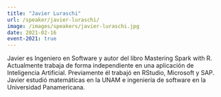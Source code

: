 ```yaml
---
title: "Javier Luraschi"
url: /speaker/javier-luraschi/
image: /images/speakers/javier-luraschi.jpg
date: 2021-02-16
event-2021: true
---
```


Javier es Ingeniero en Software y autor del libro Mastering Spark with R. Actualmente trabaja de forma independiente en una aplicación de Inteligencia Artificial. Previamente él trabajó en RStudio, Microsoft y SAP. Javier estudió matemáticas en la UNAM e ingeniería de software en la Universidad Panamericana.